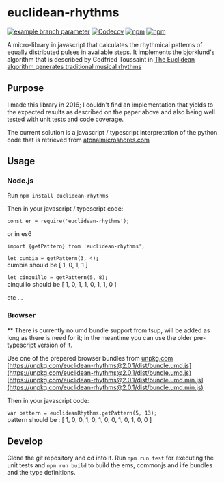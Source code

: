 # euclidean-rhythms

[![example branch parameter](https://github.com/mkontogiannis/euclidean-rhythms/actions/workflows/main.yml/badge.svg?branch=master)](https://github.com/mkontogiannis/euclidean-rhythms/actions/workflows/main.yml)
[![Codecov](https://img.shields.io/codecov/c/gh/mkontogiannis/euclidean-rhythms.svg?style=flat-square)](https://codecov.io/gh/mkontogiannis/euclidean-rhythms)
[![npm](https://img.shields.io/npm/v/euclidean-rhythms.svg?style=flat-square)](https://www.npmjs.com/package/euclidean-rhythms)
[![npm](https://img.shields.io/npm/dt/euclidean-rhythms.svg?style=flat-square)](https://www.npmjs.com/package/euclidean-rhythms)

A micro-library in javascript that calculates the rhythmical patterns of equally distributed pulses in available steps.
It implements the bjorklund's algorithm that is described by Godfried Toussaint in [The Euclidean algorithm generates traditional musical rhythms](http://cgm.cs.mcgill.ca/~godfried/publications/banff.pdf)

## Purpose

I made this library in 2016; I couldn't find an implementation that yields to the expected results as described on the paper above and also being well tested with unit tests and code coverage.

The current solution is a javascript / typescript interpretation of the python code that is retrieved from [atonalmicroshores.com](http://www.atonalmicroshores.com/2014/03/bjorklund-py/)

## Usage

### Node.js

Run `npm install euclidean-rhythms`

Then in your javascript / typescript code:

`const er = require('euclidean-rhythms');`

or in es6

`import {getPattern} from 'euclidean-rhythms';`

`let cumbia = getPattern(3, 4);`<br />
cumbia should be [ 1, 0, 1, 1 ]

`let cinquillo = getPattern(5, 8);`<br />
cinquillo should be [ 1, 0, 1, 1, 0, 1, 1, 0 ]

etc ...

### Browser

\*\* There is currently no umd bundle support from tsup, will be added as long as there is need for it; in the meantime you can use the older pre-typescript version of it.

Use one of the prepared browser bundles from [unpkg.com](https://unpkg.com) <br />
[https://unpkg.com/euclidean-rhythms@2.0.1/dist/bundle.umd.js](https://unpkg.com/euclidean-rhythms@2.0.1/dist/bundle.umd.js) <br />
[https://unpkg.com/euclidean-rhythms@2.0.1/dist/bundle.umd.min.js](https://unpkg.com/euclidean-rhythms@2.0.1/dist/bundle.umd.min.js) <br />

Then in your javascript code:

`var pattern = euclideanRhythms.getPattern(5, 13);`<br />
pattern should be : [ 1, 0, 0, 1, 0, 1, 0, 0, 1, 0, 1, 0, 0 ]

## Develop

Clone the git repository and cd into it.
Run `npm run test` for executing the unit tests and `npm run build` to build the ems, commonjs and iife bundles and the type definitions.

